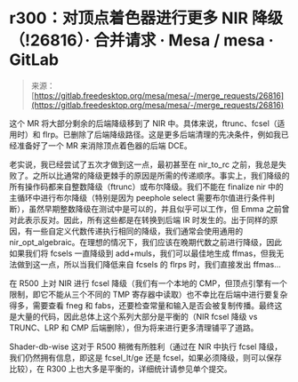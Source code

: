 <!--yml

类别：未分类

日期：2024-05-27 14:29:51

-->

# r300：对顶点着色器进行更多 NIR 降级（!26816）· 合并请求 · Mesa / mesa · GitLab

> 来源：[https://gitlab.freedesktop.org/mesa/mesa/-/merge_requests/26816](https://gitlab.freedesktop.org/mesa/mesa/-/merge_requests/26816)

这个 MR 将大部分剩余的后端降级移到了 NIR 中。具体来说，ftrunc、fcsel（适用时）和 flrp。已删除了后端降级路径。这是更多后端清理的先决条件，例如我已经准备好了一个 MR 来消除顶点着色器的后端 DCE。

老实说，我已经尝试了五次才做到这一点，最初甚至在 nir_to_rc 之前，我总是失败了。之所以比通常的降级更棘手的原因是所需的传递顺序。事实上，我们降级的所有操作码都来自整数降级（ftrunc）或布尔降级。我们不能在 finalize nir 中的主循环中进行布尔降级（特别是因为 peephole select 需要布尔值进行条件判断），虽然早期整数降级在测试中是可以的，并且似乎可以工作，但 Emma 之前曾对此表示反对。因此，所有这些都是在转换到后端 IR 时发生的。出于同样的原因，有一些自定义代数传递执行相同的降级，我们通常会使用通用的 nir_opt_algebraic。在理想的情况下，我们应该在晚期代数之前进行降级，因此如果我们将 fcsels 一直降级到 add+muls，我们可以最佳地生成 ffmas，但我无法做到这一点，所以当我们降低来自 fcsels 的 flrps 时，我们直接发出 ffmas...

在 R500 上对 NIR 进行 fcsel 降级（我们有一个本地的 CMP，但顶点引擎有一个限制，即它不能从三个不同的 TMP 寄存器中读取）也不幸比在后端中进行要复杂得多，需要查看 fneg 和 fabs，还要检查常量和输入是否会被复制传播。最终这是大量的代码，因此总体上这个系列大部分是平衡的（NIR fcsel 降级 vs TRUNC、LRP 和 CMP 后端删除），但为将来进行更多清理铺平了道路。

Shader-db-wise 这对于 R500 稍微有所胜利（通过在 NIR 中执行 fcsel 降级，我们仍然拥有信息，即这是 fcsel_lt/ge 还是 fcsel，如果必须降级，则可以保存比较），在 R300 上也大多是平衡的，详细统计请参见单个提交。
